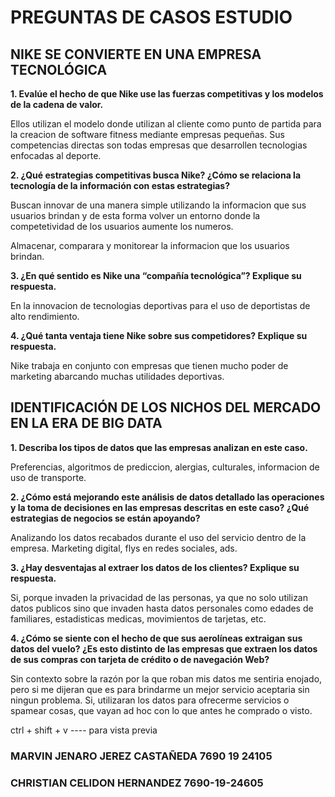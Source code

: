 # PREGUNTAS DE CASOS ESTUDIO 

## NIKE SE CONVIERTE EN UNA EMPRESA TECNOLÓGICA 
**1. Evalúe el hecho de que Nike use las fuerzas competitivas y los modelos de la cadena de valor.**

Ellos utilizan el modelo donde utilizan al cliente como punto de partida para la creacion de software fitness mediante empresas pequeñas. Sus competencias directas son todas empresas que desarrollen tecnologias enfocadas al deporte.

**2. ¿Qué estrategias competitivas busca Nike? ¿Cómo se relaciona la tecnología de la información con estas estrategias?**

Buscan innovar de una manera simple utilizando la informacion que sus usuarios brindan y de esta forma volver un entorno donde la competetividad de los usuarios aumente los numeros.

Almacenar, comparara y monitorear la informacion que los usuarios brindan.


**3. ¿En qué sentido es Nike una “compañía tecnológica”? Explique su respuesta.**

En la innovacion de tecnologias deportivas para el uso de deportistas de alto rendimiento.

**4. ¿Qué tanta ventaja tiene Nike sobre sus competidores? Explique su respuesta.**

Nike trabaja en conjunto con empresas que tienen mucho poder de marketing abarcando muchas utilidades deportivas.

## IDENTIFICACIÓN DE LOS NICHOS DEL MERCADO EN LA ERA DE BIG DATA

**1. Describa los tipos de datos que las empresas analizan en este caso.** 

Preferencias, algoritmos de prediccion, alergias, culturales, informacion de uso de transporte. 


**2. ¿Cómo está mejorando este análisis de datos detallado las operaciones y la toma de decisiones en las empresas descritas en este caso? ¿Qué estrategias de negocios se están apoyando?**

Analizando los datos recabados durante el uso del servicio dentro de la empresa.
Marketing digital, flys en redes sociales, ads.

**3. ¿Hay desventajas al extraer los datos de los clientes? Explique su respuesta.**

Si, porque invaden la privacidad de las personas, ya que no solo utilizan datos publicos sino que invaden hasta datos personales como edades de familiares, estadisticas medicas, movimientos de tarjetas, etc.

**4. ¿Cómo se siente con el hecho de que sus aerolíneas extraigan sus datos del vuelo? ¿Es esto distinto de las empresas que extraen los datos de sus compras con tarjeta de crédito o de navegación Web?**

Sin contexto sobre la razón por la que roban mis datos me sentiria enojado, pero si me dijeran que es para brindarme un mejor servicio aceptaria sin ningun problema.
Si, utilizaran los datos para ofrecerme servicios o spamear cosas, que vayan ad hoc con lo que antes he comprado o visto.

ctrl + shift + v ---- para vista previa 

### MARVIN JENARO JEREZ CASTAÑEDA   7690 19 24105
### CHRISTIAN CELIDON HERNANDEZ 7690-19-24605